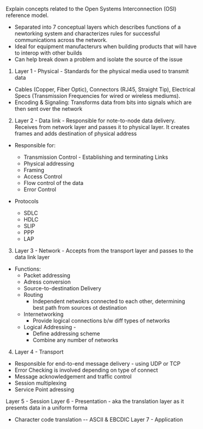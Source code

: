 Explain concepts related to the Open Systems Interconnection (OSI) reference model.
- Separated into 7 conceptual layers which describes functions of a newtorking system and characterizes rules for successful communications across the network. 
- Ideal for equipment manufacterurs when building products that will have to interop with other builds
- Can help break down a problem and isolate the source of the issue



1. Layer 1 - Physical - Standards for the physical media used to transmit data 
- Cables (Copper, Fiber Optic), Connectors (RJ45, Straight Tip),
  Electrical Specs (Transmission Frequencies for wired or wireless
  mediums). 
- Encoding & Signaling: Transforms data from bits into signals which are
  then sent over the network

2. Layer 2 - Data link - Responsible for note-to-node data delivery.
Receives from network layer and passes it to physical layer. It creates
frames and adds destination of physical address 
- Responsible for: 
    - Transmission Control - Establishing and terminating Links 
    - Physical addressing
    - Framing
    - Access Control
    - Flow control of the data
    - Error Control

- Protocols
    - SDLC
    - HDLC
    - SLIP
    - PPP
    - LAP

3. Layer 3 - Network - Accepts from the transport layer and passes to
   the data link layer
- Functions: 
    - Packet addressing
    - Adress conversion
    - Source-to-destination Delivery
    - Routing
        - Independent netwokrs connected to each other, determining best
          path from sources ot destination
    - Internetworking
        - Provide logical connections b/w diff types of networks
    - Logical Addressing - 
        - Define addressing scheme
        - Combine any number of networks 

4. Layer 4 - Transport 
- Responsible for end-to-end message delivery - using UDP or TCP 
- Error Checking is involved depending on type of connect
- Message acknowledgement and traffic control
- Session multiplexing
- Service Point adressing

Layer 5 - Session 
Layer 6 - Presentation - aka the translation layer as it presents data in a uniform
forma
- Character code translation
    -- ASCII & EBCDIC
Layer 7 - Application
